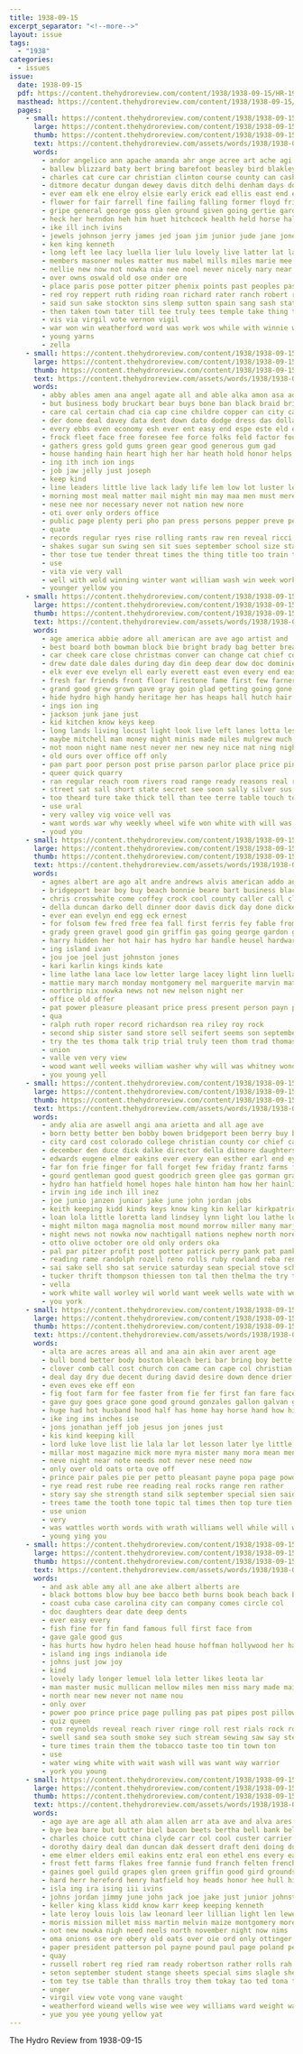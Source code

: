 ```yaml
---
title: 1938-09-15
excerpt_separator: "<!--more-->"
layout: issue
tags:
  - "1938"
categories:
  - issues
issue:
  date: 1938-09-15
  pdf: https://content.thehydroreview.com/content/1938/1938-09-15/HR-1938-09-15.pdf
  masthead: https://content.thehydroreview.com/content/1938/1938-09-15/masthead/HR-1938-09-15.jpg
  pages:
    - small: https://content.thehydroreview.com/content/1938/1938-09-15/small/HR-1938-09-15-01.jpg
      large: https://content.thehydroreview.com/content/1938/1938-09-15/large/HR-1938-09-15-01.jpg
      thumb: https://content.thehydroreview.com/content/1938/1938-09-15/thumbnails/HR-1938-09-15-01.jpg
      text: https://content.thehydroreview.com/assets/words/1938/1938-09-15/HR-1938-09-15-01.txt
      words:
        - andor angelico ann apache amanda ahr ange acree art ache agi and ash are akin agri aba allen ake anne appleman adkins age audrey ante amber armstrong anna all
        - ballew blizzard baty bert bring barefoot beasley bird blakley byrom big butler best burgman but brewer back bein beat bas bryan bright bahney barber bin bull bai baby bassler buckmaster body began borg ball byram brought brother bran blind boy bow burkhalter boys better boi bound been billy bere berry ben bill
        - charles cat cure car christian clinton course county can cash church cleverly china carter city class cheyenne champion chose clayton cattle clyde cody cavins chari cyril cope came colt cloninger child coole chief college centralia chamber chester
        - ditmore decatur dungan dewey davis ditch delhi denham days doll david dave due dust doane done daughters deal during day daughter donna dunnington deep dick den degree doubt dies
        - ever eam elk ene elroy elsie early erick ead ellis east end ede emma edna edith
        - flower for fair farrell fine failing falling former floyd frida fell fae friends fast frame farm few felton fam from friday frank farr favorite ford fruit forest fear first frances
        - gripe general george goss glen ground given going gertie gard grapes guy glidewell greeson good grandfield guest gregg griffin grave gear
        - heck her herndon heh him huet hitchcock health held horse half hurt head howard harold homa hyde harlin home how harry hammer hall husband harper hea hamilton hinton holland has hydro hampshire heidebrecht hardware heed hot had hola hae hereford
        - ike ill inch ivins
        - jewels johnson jerry james jed joan jim junior jude jane jones jordan jess jas john johnston jersey just judge
        - ken king kenneth
        - long left lee lacy luella lier lulu lovely live latter lat lage large leon lucian like light lende lasley lose lark leap low longest lillie leet lott
        - members masoner mules matter mus mabel mills miles marie mee morning mak much merchant milis min many must mond madonna made may mis mane milk mildred moore mansell more miller mason manner mule mix most man mans march mar monday marland minna mos
        - nellie new now not nowka nia nee noel never nicely nary near newton night neer nims nim nea
        - over owns oswald old ose onder ore
        - place paris pose potter pitzer phenix points past peoples pastor precious pie pat porter pack pennington pride pov people paar phipps palmer poy pope page part packard patsy president posse present pay
        - red roy reppert ruth riding roan richard rater ranch robert ralph reno russell rowan res roosevelt ransom rives reasons rocky royce rymer
        - said sun sake stockton sins slemp sutton spain sang sash station show september shawnee stange speak staples shey seen see saa salter struck she share style stipp simpson son speed sand second sunday still smith speech saturday shee short smoot sam shows sleet stallion showers sur set sonny seals stock say sermon small sons sick schools settle such shown souvenir seven
        - then taken town tater till tee truly tees temple take thing tan tom tell thomas thet tow thie talk toy tracy taba taft the times them than toson
        - vis via virgil vote vernon vigil
        - war won win weatherford word was work wos while with winnie wie worl whittie week wan wires wile william want washington weeks winners well west will wilton wheat went wee worn
        - young yarns
        - zella
    - small: https://content.thehydroreview.com/content/1938/1938-09-15/small/HR-1938-09-15-02.jpg
      large: https://content.thehydroreview.com/content/1938/1938-09-15/large/HR-1938-09-15-02.jpg
      thumb: https://content.thehydroreview.com/content/1938/1938-09-15/thumbnails/HR-1938-09-15-02.jpg
      text: https://content.thehydroreview.com/assets/words/1938/1938-09-15/HR-1938-09-15-02.txt
      words:
        - abby ables amen ana angel agate all and able alka amon asa ade aid are ale
        - but business body bruckart bear buys bone ban black braid britain bine best both burns books buy back book bers been baye brush
        - care cal certain chad cia cap cine childre copper can city case car ches convey claude constant couse cue cash cause
        - der done deal davey data dent down dato dodge dress das dollar daily downey does day delude
        - every ebbs even economy esh ever ent easy end espe este eld eye
        - frock fleet face free foresee fee force folks feld factor found front florida far faith few from fall foot for
        - gathers gress gold gums green gear good generous gum gad
        - house handing hain heart high her har heath hold honor helps hydro hard had health heres home houston hou has how herald
        - ing ith inch ion ings
        - job jaw jelly just joseph
        - keep kind
        - line leaders little live lack lady life lem low lot luster lead lis
        - morning most meal matter mail might min may maa men must mere martin made moti mcadoo many means much
        - nese nee nor necessary never not nation new nore
        - oti over only orders office
        - public page plenty peri pho pan press persons pepper preve pel proper paper person pol plan pro peg president prey place pretty per pater puff par people prest payment pea pay patter pot powder
        - quate
        - records regular ryes rise rolling rants raw ren reveal ricci record raid rolls rainbow
        - shakes sugar sun swing sen sit sues september school size stamps state shown sie style states sali service season single seat stroke straight slight soest senator saturday she strong sheridan shall sides sho street sweet see sey slick said shows side smart stamp sary such
        - thor tose tue tender threat times the thing title too train trim then tooth tene toward them tack thom townsend tee tron than tax tha
        - use
        - vita vie very vall
        - well with wold winning winter want william wash win week works washington worth worn was white work will words wales while won why
        - younger yellow you
    - small: https://content.thehydroreview.com/content/1938/1938-09-15/small/HR-1938-09-15-03.jpg
      large: https://content.thehydroreview.com/content/1938/1938-09-15/large/HR-1938-09-15-03.jpg
      thumb: https://content.thehydroreview.com/content/1938/1938-09-15/thumbnails/HR-1938-09-15-03.jpg
      text: https://content.thehydroreview.com/assets/words/1938/1938-09-15/HR-1938-09-15-03.txt
      words:
        - age america abbie adore all american are ave ago artist and
        - best board both bowman block bie bright brady bag better break brings back been big brown brother buffalo but beau business brought brightly
        - car cheek care close christmas conver can change cat chief comes cant cook champ con came chair cost cour chester certain cords call course come chichester
        - drew date dale dales during day din deep dear dow doc dominie dinner door doctor daughter done diana darling
        - elk ever eve evelyn ell early everett east even every end easy
        - fresh far friends front floor firestone fame first few farner from fingers french fly farwell farm firm fond for fon force fight face fend funny
        - grand good grew grown gave gray goin glad getting going gone goodnight gun
        - hide hydro high handy heritage her has heaps hall hutch hair happy hour herbert hunt heard hes him helen hell hole hand had hearing hands hin hurry house hard honor hill home how hed
        - ings ion ing
        - jackson junk jane just
        - kid kitchen know keys keep
        - long lands living locust light look live left lanes lotta less like linen lenora lady low late last leather lap let life lower little lee larger leus
        - maybe mitchell man money might minis made miles mulgrew much must mar mean most mile mans meadows mina mon mich miss more
        - not noon night name nest never ner new ney nice nat ning nigh necessary now noth
        - old ours over office off only
        - pan part poor person post prise parson parlor place price pink pense pilgrim past paper pinney pin pinckney pinks pine pale private pleasant pick piano pulaski per pardon pla pretty plan pate
        - queer quick quarry
        - ran regular reach room rivers road range ready reasons real rather
        - street sat sall short state secret see soon sally silver sus say saale seems set sey save second states snow show saw school such smile still stride struck sur son settle spark safe send service sarah start station stay she swift said seen
        - too theard ture take thick tell than tee terre table touch tor the tone toa then topic trucks tiny tong telling thing ton toward
        - use ural
        - very valley vig voice vell vas
        - want words war why weekly wheel wife won white with will was worst while win wool work wonder winter well windows worlds word wish
        - youd you
    - small: https://content.thehydroreview.com/content/1938/1938-09-15/small/HR-1938-09-15-04.jpg
      large: https://content.thehydroreview.com/content/1938/1938-09-15/large/HR-1938-09-15-04.jpg
      thumb: https://content.thehydroreview.com/content/1938/1938-09-15/thumbnails/HR-1938-09-15-04.jpg
      text: https://content.thehydroreview.com/assets/words/1938/1938-09-15/HR-1938-09-15-04.txt
      words:
        - agnes albert are ago alt andre andrews alvis american addo andrew ayer ander and all
        - bridgeport bear boy buy beach bonnie beare bart business blackstone bor broadway beer beeman ber black bob
        - chris crosswhite come coffey crock cool county caller call clyde coon city cotton can carmen cost church caddo clarence
        - della duncan darko dell dinner door davis dick day done dickey dinsmore dye
        - ever ean evelyn end egg eck ernest
        - for folsom few fred free fea fall first ferris fey fable from fares fuel
        - grady green gravel good gin griffin gas going george gardon gee gone grace
        - harry hidden her hot hair has hydro har handle heusel hardware had hall harp hopewell home hens herbe held hon harvey hobart
        - ing island ivan
        - jou joe joel just johnston jones
        - kari karlin kings kinds kate
        - line lathe lana lace low letter large lacey light linn luella left lustre london leona
        - mattie mary march monday montgomery mel marguerite marvin matter miller miss martin mound mash main milling
        - northrip nix nowka news not new nelson night ner
        - office old offer
        - pat power pleasure pleasant price press present person payn plant paul pounds phillips post pent prentiss
        - qua
        - ralph ruth roper record richardson rea riley roy rock
        - second ship sister sand store sell seifert seems son september smith safe saturday special sale sare sunday sales stout sil sun shape standard simpson show schantz see south scott seely stock southard
        - try the tes thoma talk trip trial truly teen thom trad thomason
        - union
        - valle ven very view
        - wood want well weeks william washer why will was whitney wonder welding white warm week went with work wate wait wish way
        - you young yell
    - small: https://content.thehydroreview.com/content/1938/1938-09-15/small/HR-1938-09-15-05.jpg
      large: https://content.thehydroreview.com/content/1938/1938-09-15/large/HR-1938-09-15-05.jpg
      thumb: https://content.thehydroreview.com/content/1938/1938-09-15/thumbnails/HR-1938-09-15-05.jpg
      text: https://content.thehydroreview.com/assets/words/1938/1938-09-15/HR-1938-09-15-05.txt
      words:
        - andy alia are aswell angi ana arietta and all age ave
        - born betty better ben bobby bowen bridgeport been berry buy beck bud brother bae but best burg butler bernardine bread brewer ball boys bird bernadine bensley boyer boone burn business byrum baring
        - city card cost colorado college christian county cor chief carmen corn come came canton chapel champlin charles change clarence class cella cee christine constant coker che can chesnutt colo
        - december den duce dick dalke director della ditmore daughters dan daugherty denham dugan daughter dungan dian days day drake dec dinner dust dewey donnie don dia
        - edwards eugene elmer eakins ever every ean esther earl end eye eve
        - far fon frie finger for fall forget few friday frantz farms fair
        - gourd gentleman good guest goodrich green glee gas gorman grain
        - hydro han hatfield homel hopes hale hinton ham how her hainline hume hennessey home henry herman health hen hamilton hydes howard helen has
        - irvin ing ide inch ill inez
        - joe junio janzen junior jake june john jordan jobs
        - keith keeping kidd kinds keys know king kin kellar kirkpatrick kelley
        - loan lola little loretta land lindsey lynn light lou lathe low louis large long lamp lon less leonard lawless lia
        - might milton maga magnolia most mound morrow miller many marjorie man miss missouri mis monday morning money more mon
        - night news not nowka now nachtigall nations nephew north nore nine
        - otto olive october ore old only orders oka
        - pal par pitzer profit post potter patrick perry pank pat pankratz price pleasant por per paul
        - reading rame randolph rozell reno rolls ruby rowland reba ren rosalie
        - sai sake sell sho sat service saturday sean special stove schantz short sen slagle station september sullens southard stewart school stipp senior sey save south son simpson state sunda sylvester selling smith scott sane sunday seed scarth
        - tucker thrift thompson thiessen ton tal then thelma the try taff
        - vella
        - work white wall worley wil world want week wells wate with went while well war wit weatherford williams weeks william watt west was will welding watson
        - you york
    - small: https://content.thehydroreview.com/content/1938/1938-09-15/small/HR-1938-09-15-06.jpg
      large: https://content.thehydroreview.com/content/1938/1938-09-15/large/HR-1938-09-15-06.jpg
      thumb: https://content.thehydroreview.com/content/1938/1938-09-15/thumbnails/HR-1938-09-15-06.jpg
      text: https://content.thehydroreview.com/assets/words/1938/1938-09-15/HR-1938-09-15-06.txt
      words:
        - alta are acres areas all and ana ain akin aver arent age
        - bull bond better body boston bleach beri bar bring boy bette but bie beat bill back banker bere bran bangs both been business big
        - clover comb call cost church con came can cape col christian collar corn come cone course chap cee chris
        - deal day dry due decent during david desire down dence drier dear does
        - even eves eke eff eon
        - fig foot farm for fee faster from fie fer first fan fare face friend flanagan feast faithful flower friends falls flowers fic full
        - gave guy goes grace gone good ground gonzales gallon galvan grit grain glory globe goldberg glad given grass gen gentle
        - huge had hot husband hood half has home hay horse hand how him health her house hydro head hed
        - ike ing ims inches ise
        - jons jonathan jeff job jesus jon jones just
        - kis kind keeping kill
        - lord luke love list lie lala lar lot lesson later lye little ley lunda lady life let last left look like
        - millar most magazine mick more myra mister many mora mean men maybe master milk made mir mack milly meal must much mescal man might
        - neve night near note needs not never nese need now
        - only over old oats orta ove off
        - prince pair pales pie per petto pleasant payne popa page powders pals powder people puri plant paper pullman precious pounds
        - rye read rest rube ree reading real rocks range ren rather
        - story say she strength stand silk september special sien said sina seen schemer short sandy standing summer sable son saa ship shoulder such side sheets study sad shelter surface supply six soon sunny samuel speaks send sink state switch shoot
        - trees tame the tooth tone topic tal times then top ture tien tell telling them thing than
        - use union
        - very
        - was wattles worth words with wrath williams well while will watt winter wash wheat week weight wheelan went walls
        - young ying you
    - small: https://content.thehydroreview.com/content/1938/1938-09-15/small/HR-1938-09-15-07.jpg
      large: https://content.thehydroreview.com/content/1938/1938-09-15/large/HR-1938-09-15-07.jpg
      thumb: https://content.thehydroreview.com/content/1938/1938-09-15/thumbnails/HR-1938-09-15-07.jpg
      text: https://content.thehydroreview.com/assets/words/1938/1938-09-15/HR-1938-09-15-07.txt
      words:
        - and ask able amy all ane ake albert alberts are
        - black bottoms blow buy bee bacco beth burns book beach back been
        - coast cuba case carolina city can company comes circle col
        - doc daughters dear date deep dents
        - ever easy every
        - fish fine for fin fand famous full first face from
        - gave gale good gus
        - has hurts how hydro helen head house hoffman hollywood her hands home hang
        - island ing ings indianola ide
        - johns just jow joy
        - kind
        - lovely lady longer lemuel lola letter likes leota lar
        - man master music mullican mellow miles men miss mary made mail musi many
        - north near new never not name nou
        - only over
        - power poo prince price page pulling pas pat pipes post pillow purchase points parton park
        - quiz queen
        - rom reynolds reveal reach river ringe roll rest rials rock room
        - swell sand sea south smoke sey such stream sewing saw say step school see share september
        - ture times train them the tobacco taste too tin town ton
        - use
        - water wing white with wait wash will was want way warrior
        - york you young
    - small: https://content.thehydroreview.com/content/1938/1938-09-15/small/HR-1938-09-15-08.jpg
      large: https://content.thehydroreview.com/content/1938/1938-09-15/large/HR-1938-09-15-08.jpg
      thumb: https://content.thehydroreview.com/content/1938/1938-09-15/thumbnails/HR-1938-09-15-08.jpg
      text: https://content.thehydroreview.com/assets/words/1938/1938-09-15/HR-1938-09-15-08.txt
      words:
        - ago aye are age all ath alan allen arr ata ave and alva ares alee addi
        - bye bea bare but butter biel bacon beets bertha bell bank belov beh bull been bryson both black bist bring bara budge bors bob better ben bird boast bry branson bee bas beavis berry beans basta bia bran barber band burgman boyer beles buckmaster born bel burns
        - charles choice cutt china clyde carr col cool custer carrier care cream car cattle champi cecil college claude cashaw court corn carlyle champion cotton compas card clara campos came come clay county chet church casson coupe carruth coats craig cole colt cash carl
        - dorothy dairy deal dan duncan dak dessert draft deni doing duke day
        - eme elmer elders emil eakins entz eral eon ethel ens every eagle eget este ernest end emerson ene elson elroy emma
        - frost fett farms flakes free fannie fund franch felten french friends ferguson for fruit fair flow fuel fend francis friday frank first from froese finkey fade freshman felton farm frances
        - gaines goel guild grapes glen green griffin good gird grounds grady gas geith given george gill ground geary grain
        - hard herr hereford henry hatfield hoy heads honor hee hull high hydro heger hogan had herman hop horse her homa harrison home herbert him hinder hamil hubbard hone hamburger hope harley has hopewell heir harold heater
        - isla ing ira ising iii ivins
        - johns jordan jimmy june john jack joe jake just junior johnston
        - keller king klass kidd know karr keep keeping kenneth
        - late leroy louis lois law leonard leer lillian light len lewe last lawson lee lawn lae lights lasley lone list leo
        - moris mission millet miss martin melvin maize montgomery more mules mens mas marriage mildred mee mcbride maid money mand mccullock marion man men milo milles mckee mexico mize morning masoner much music many miller mite messmer
        - not new nowka nigh need neels north november night now nims
        - oma onions ose ore obery old oats over oie ord only ottinger oakes
        - paper president patterson pol payne pound paul page poland peaches pop pat pankratz plumb pain ping pastor powder part peck pope por phipps pay pale people
        - quay
        - russell robert reg ried ram ready robertson rather rolls rah rea res randal ray roy roberts rackers rice
        - seton september student stange sheets special sims slagle she speak say sow smiling south siege sid state sau sarin sylvester saturday surgeon soap sweet soles spor square serene service salt said school son stallion soon sturgill stutzman spies sutton smith stockton sad sale som suits sed shower sailor
        - tom tey tse table than thralls troy them tokay tao ted tona too taylor tay tien tha town thier the thomas till tat tee tailor texas tissue tobe tudor toe
        - unger
        - virgil view vote vong vane vaught
        - weatherford wieand wells wise wee wey williams ward weight wayne way waite wate west while want wish with wither well wood weather whitley winter white weeks willingham willing went web will week winners was work
        - yue you yee young yellow yat
---
```


The Hydro Review from 1938-09-15

<!--more-->

